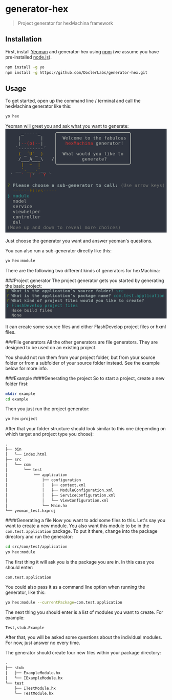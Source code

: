 # generator-hex
> Project generator for hexMachina framework

## Installation

First, install [Yeoman](http://yeoman.io) and generator-hex using [npm](https://www.npmjs.com/)
(we assume you have pre-installed [node.js](https://nodejs.org/)).

```bash
npm install -g yo
npm install -g https://github.com/DoclerLabs/generator-hex.git
```

## Usage

To get started,
open up the command line / terminal and call the hexMachina generator like this:

```bash
yo hex
```
Yeoman will greet you and ask what you want to generate:
![generator-hex](doc/yo_hex.png "yo hex")

Just choose the generator you want and answer yeoman's questions.

You can also run a sub-generator directly like this:
```bash
yo hex:module
```
There are the following two different kinds of generators for hexMachina:

###Project generator
The project generator gets you started by generating the basic project:
![Project generator](doc/yo_hex_project.png "Project generator")

It can create some source files and either FlashDevelop project files or hxml files.

###File generators
All the other generators are file generators.
They are designed to be used on an existing project.

You should not run them from your project folder,
but from your source folder or from a subfolder of your source folder instead.
See the example below for more info.

###Example
####Generating the project
So to start a project, create a new folder first:
```bash
mkdir example
cd example
```
Then you just run the project generator:
```bash
yo hex:project
```
After that your folder structure should look similar to this one
(depending on which target and project type you chose):
```
.
├── bin
│   └── index.html
├── src
│   └── com
│       └── test
│           └── application
│               ├── configuration
│               │   ├── context.xml
│               │   ├── ModuleConfiguration.xml
│               │   ├── ServiceConfiguration.xml
│               │   └── ViewConfiguration.xml
│               └── Main.hx
└── yeoman_test.hxproj
```

####Generating a file
Now you want to add some files to this. Let's say you want to create a new module.
You also want this module to be in the `com.test.application` package.
To put it there, change into the package directory and run the generator:
```bash
cd src/com/test/application
yo hex:module
```
The first thing it will ask you is the package you are in. In this case you should enter:
```
com.test.application
```
You could also pass it as a command line option when running the generator, like this:
```bash
yo hex:module --currentPackage=com.test.application
```
The next thing you should enter is a list of modules you want to create.
For example:
```
Test,stub.Example
```
After that, you will be asked some questions about the individual modules.
For now, just answer no every time.

The generator should create four new files within your package directory:
```
.
├── stub
│   ├── ExampleModule.hx
│   └── IExampleModule.hx
└── test
    ├── ITestModule.hx
    └── TestModule.hx
```
